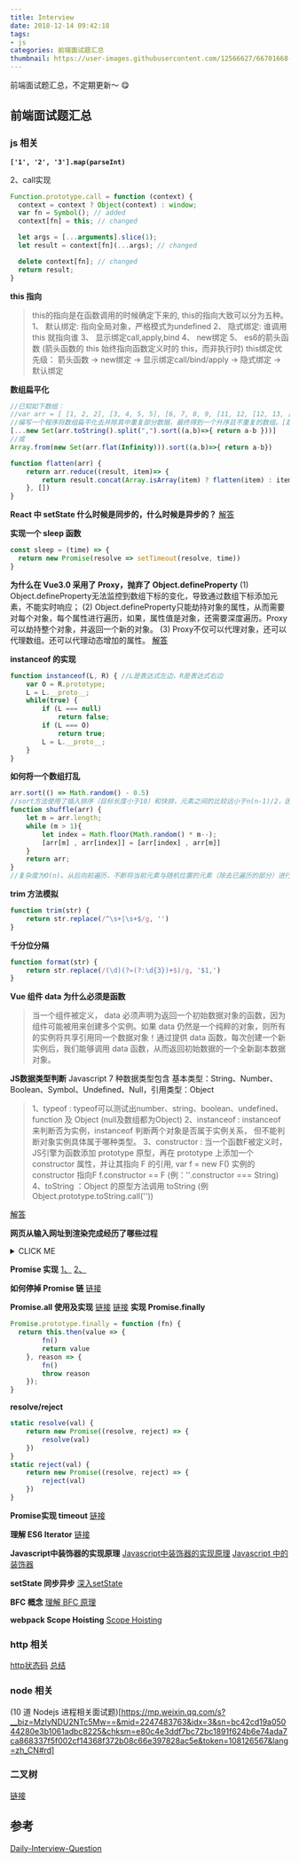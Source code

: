 ```yaml
---
title: Interview
date: 2018-12-14 09:42:18
tags:
- js
categories: 前端面试题汇总
thumbnail: https://user-images.githubusercontent.com/12566627/66701668-464ad300-ed31-11e9-94cd-14cba6b713a7.jpg
---
```

前端面试题汇总，不定期更新～ 😋

## 前端面试题汇总

### js 相关
__`['1', '2', '3'].map(parseInt)`__

2、call实现
```js
Function.prototype.call = function (context) {
  context = context ? Object(context) : window;
  var fn = Symbol(); // added
  context[fn] = this; // changed

  let args = [...arguments].slice(1);
  let result = context[fn](...args); // changed

  delete context[fn]; // changed
  return result;
}
```
__this 指向__
>this的指向是在函数调用的时候确定下来的, this的指向大致可以分为五种。
1、 默认绑定: 指向全局对象，严格模式为undefined
2、 隐式绑定: 谁调用 this 就指向谁
3、 显示绑定call,apply,bind
4、 new绑定
5、 es6的箭头函数 (箭头函数的 this 始终指向函数定义时的 this，而非执行时)
this绑定优先级：
箭头函数 -> new绑定 -> 显示绑定call/bind/apply -> 隐式绑定 -> 默认绑定

__数组扁平化__
```js
//已知如下数组：
//var arr = [ [1, 2, 2], [3, 4, 5, 5], [6, 7, 8, 9, [11, 12, [12, 13, [14] ] ] ], 10];
//编写一个程序将数组扁平化去并除其中重复部分数据，最终得到一个升序且不重复的数组。[题目参考](https://github.com/Advanced-Frontend/Daily-Interview-Question/issues/8)
[...new Set(arr.toString().split(",").sort((a,b)=>{ return a-b }))]
//或
Array.from(new Set(arr.flat(Infinity))).sort((a,b)=>{ return a-b})
```
```js
function flatten(arr) {
    return arr.reduce((result, item)=> {
        return result.concat(Array.isArray(item) ? flatten(item) : item)
    }, [])
}
```
__React 中 setState 什么时候是同步的，什么时候是异步的？__
[解答](https://github.com/Advanced-Frontend/Daily-Interview-Question/issues/17)

__实现一个 sleep 函数__
```js
const sleep = (time) => {
  return new Promise(resolve => setTimeout(resolve, time))
}
```

__为什么在 Vue3.0 采用了 Proxy，抛弃了 Object.defineProperty__
(1) Object.defineProperty无法监控到数组下标的变化，导致通过数组下标添加元素，不能实时响应；
(2) Object.defineProperty只能劫持对象的属性，从而需要对每个对象，每个属性进行遍历，如果，属性值是对象，还需要深度遍历。Proxy可以劫持整个对象，并返回一个新的对象。
(3) Proxy不仅可以代理对象，还可以代理数组。还可以代理动态增加的属性。
[解答](https://github.com/Advanced-Frontend/Daily-Interview-Question/issues/90)


__instanceof 的实现__
```js
function instanceof(L, R) { //L是表达式左边，R是表达式右边
    var O = R.prototype;
    L = L.__proto__;
    while(true) {
        if (L === null)
            return false;
        if (L === O)
            return true;
        L = L.__proto__;
    }
}
```

__如何将一个数组打乱__
```js
arr.sort(() => Math.random() - 0.5)
//sort方法使用了插入排序（目标长度小于10）和快排，元素之间的比较远小于n(n-1)/2，因此有些元素间没有随机交换的可能，使得该方法不够随机。
function shuffle(arr) {
    let m = arr.length;
    while (m > 1){
        let index = Math.floor(Math.random() * m--);
        [arr[m] , arr[index]] = [arr[index] , arr[m]]
    }
    return arr;
}
//复杂度为O(n)。从后向前遍历，不断将当前元素与随机位置的元素（除去已遍历的部分）进行交换。
```

__trim 方法模拟__
```js
function trim(str) {
    return str.replace(/^\s+|\s+$/g, '')
}
```
__千分位分隔__
```js
function format(str) {
    return str.replace(/(\d)(?=(?:\d{3})+$)/g, '$1,')
}
```


__Vue 组件 data 为什么必须是函数__
>当一个组件被定义， data 必须声明为返回一个初始数据对象的函数，因为组件可能被用来创建多个实例。如果 data 仍然是一个纯粹的对象，则所有的实例将共享引用同一个数据对象！通过提供 data 函数，每次创建一个新实例后，我们能够调用 data 函数，从而返回初始数据的一个全新副本数据对象。

__JS数据类型判断__
Javascript 7 种数据类型包含 基本类型：String、Number、Boolean、Symbol、Undefined、Null，引用类型：Object

>1、typeof : typeof可以测试出number、string、boolean、undefined、function 及 Object (null及数组都为Object)
2、instanceof : instanceof 来判断否为实例，instanceof 判断两个对象是否属于实例关系， 但不能判断对象实例具体属于哪种类型。
3、constructor : 当一个函数F被定义时，JS引擎为函数添加 prototype 原型，再在 prototype 上添加一个 constructor 属性，并让其指向 F 的引用, var f = new F() 实例的 constructor 指向F f.constructor == F (例：''.constructor === String)
4、toString ：Object 的原型方法调用 toString (例 Object.prototype.toString.call(''))

[解答](https://www.cnblogs.com/onepixel/p/5126046.html)

__网页从输入网址到渲染完成经历了哪些过程__

<details>
<summary>CLICK ME</summary>
1、浏览器输入网址
2、域名解析：浏览器缓存 ➡️ 系统缓存 ➡️ 本地host文件 ➡️ 路由器缓存 ➡️ 智能DNS查询
3、三次握手以建立TCP连接
4、浏览器请求资源文件html、js、css，http的缓存(强缓存或、协商缓存)
5、浏览器拿到html构建DOM树，获得外部CSS文件的数据构建CSSOM树，再将DOM树与CSSOM树结合在一起生成render tree，后遍历渲染树开始布局（执行顺序JavaScript执行、style样式计算、layout布局、paint绘制、composite合成）
6、当浏览器的HTML解析器遇到一个script标记时会暂停构建DOM，加载js文件，解析器进行词法分析成词法单元、语法分析生成AST(最后转换成机器码)、预编译(先变量提升，在预定义函数)、解释执行js
7、js如果样式或DOM有更改，则浏览器会重新生成render tree，进行重绘和重排
</details>

__Promise 实现__
[1、](https://zhuanlan.zhihu.com/p/60836800)
[2、](https://juejin.im/post/5df4fac1518825125c430544)

__如何停掉 Promise 链__
[链接](https://github.com/xieranmaya/blog/issues/5)

__Promise.all 使用及实现__
[链接](https://github.com/Advanced-Frontend/Daily-Interview-Question/issues/130#issuecomment-535074526)
[链接](https://segmentfault.com/a/1190000014424410)
__实现 Promise.finally__
```js
Promise.prototype.finally = function (fn) {
  return this.then(value => {
        fn()
        return value
    }, reason => {
        fn()
        throw reason
    });
}
```
__resolve/reject__
```js
static resolve(val) {
    return new Promise((resolve, reject) => {
        resolve(val)
    })
}
static reject(val) {
    return new Promise((resolve, reject) => {
        reject(val)
    })
}
```
__Promise实现 timeout__
[链接](https://www.cnblogs.com/shytong/p/5681568.html)

__理解 ES6 Iterator__
[链接](https://juejin.im/post/5dd3540df265da0c0a143f5d)

__Javascript中装饰器的实现原理__
[Javascript中装饰器的实现原理](https://github.com/zz1211/Doraemon/issues/1)
[Javascript 中的装饰器](https://aotu.io/notes/2016/10/24/decorator/index.html)

__setState 同步异步__
[深入setState](https://luckyabby.com/posts/%E6%B7%B1%E5%85%A5setstate/)

__BFC 概念__
[理解 BFC 原理](https://zhuanlan.zhihu.com/p/25321647)

__webpack Scope Hoisting__
[Scope Hoisting](https://imweb.io/topic/5a43064fa192c3b460fce360)
### http 相关
[http状态码](https://tool.lu/httpcode/)
[总结](https://github.com/forthealllight/blog/issues/19)

### node 相关
(10 道 Nodejs 进程相关面试题)[https://mp.weixin.qq.com/s?__biz=MzIyNDU2NTc5Mw==&mid=2247483763&idx=3&sn=bc42cd19a05044280e3b1061adbc8225&chksm=e80c4e3ddf7bc72bc1891f624b6e74ada7ca868337f5f002cf14368f372b08c66e397828ac5e&token=108126567&lang=zh_CN#rd]

### 二叉树
[链接](https://segmentfault.com/a/1190000016914803)
## 参考
[Daily-Interview-Question](https://github.com/Advanced-Frontend/Daily-Interview-Question)